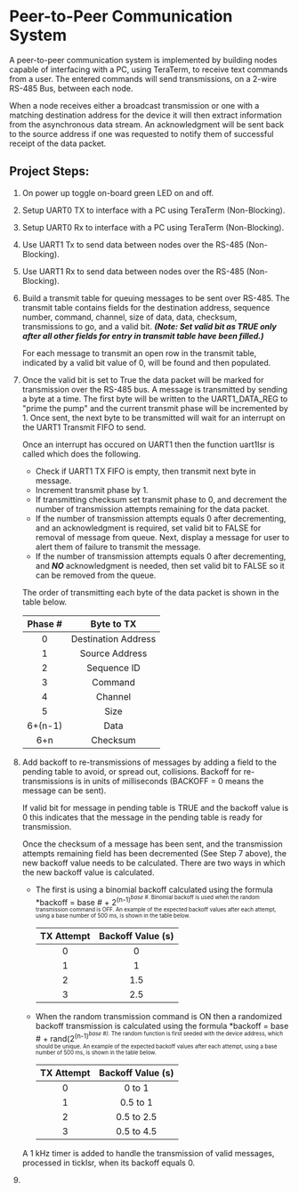 # Peer-to-Peer Communication System

  A peer-to-peer communication system is implemented by building nodes capable of interfacing with a PC, using TeraTerm, to receive text commands from a user. The entered commands will send transmissions, on a 2-wire RS-485 Bus, between each node.
  
  When a node receives either a broadcast transmission or one with a matching destination address for the device it will then extract information from the asynchronous data stream. An acknowledgment will be sent back to the source address if one was requested to notify them of successful receipt of the data packet.
  
## Project Steps:

  1. On power up toggle on-board green LED on and off.
  
  2. Setup UART0 TX to interface with a PC using TeraTerm (Non-Blocking).
  
  3. Setup UART0 Rx to interface with a PC using TeraTerm (Non-Blocking).
  
  4. Use UART1 Tx to send data between nodes over the RS-485 (Non-Blocking).
  
  5. Use UART1 Rx to send data between nodes over the RS-485 (Non-Blocking).
  
  6. Build a transmit table for queuing messages to be sent over RS-485. The transmit table contains fields for the destination address, sequence number, command, channel, size of data, data, checksum, transmissions to go, and a valid bit. ***(Note: Set valid bit as TRUE only after all other fields for entry in transmit table have been filled.)***
  
     For each message to transmit an open row in the transmit table, indicated by a valid bit value of 0, will be found and then populated.
  
  7. Once the valid bit is set to True the data packet will be marked for transmission over the RS-485 bus. A message is transmitted by sending a byte at a time. The first byte will be written to the UART1_DATA_REG to "prime the pump" and the current transmit phase will be incremented by 1. Once sent, the next byte to be transmitted will wait for an interrupt on the UART1 Transmit FIFO to send.
  
     Once an interrupt has occured on UART1 then the function uart1Isr is called which does the following.
  
       * Check if UART1 TX FIFO is empty, then transmit next byte in message. 
       * Increment transmit phase by 1.
       * If transmitting checksum set transmit phase to 0, and decrement the number of transmission attempts   remaining for the data packet. 
       * If the number of transmission attempts equals 0 after decrementing, and an acknowledgment is required, set valid bit to FALSE for removal of message from queue. Next, display a message for user to alert them of failure to transmit the message. 
       * If the number of transmission attempts equals 0 after decrementing, and ***NO*** acknowledgment is needed, then set valid bit to FALSE so it can be removed from the queue.
       
     The order of transmitting each byte of the data packet is shown in the table below.
     
     | Phase # | Byte to TX |
     | :-----: | :--------: |
     |    0    | Destination Address|
     |    1    | Source Address |
     |    2    | Sequence ID |
     |    3    | Command |
     |    4    | Channel |
     |    5    | Size |
     | 6+(n-1) | Data |
     |   6+n   | Checksum |

  8. Add backoff to re-transmissions of messages by adding a field to the pending table to avoid, or spread out, collisions. Backoff for re-transmissions is in units of milliseconds (BACKOFF = 0 means the message can be sent).
  
     If valid bit for message in pending table is TRUE and the backoff value is 0 this indicates that the message in the pending table is ready for transmission. 
    
     Once the checksum of a message has been sent, and the transmission attempts remaining field has been decremented (See Step 7 above), the new backoff value needs to be calculated. There are two ways in which the new backoff value is calculated.
     
       * The first is using a binomial backoff calculated using the formula *backoff = base # + 2<sup>(n-1)<sup>*base #*. Binomial backoff is used when the random transmission command is OFF. An example of the expected backoff values after each attempt, using a base number of 500 ms, is shown in the table below.
  
         | TX Attempt | Backoff Value (s) |
         | :--------: | :---------------: |
         |      0     |          0        |
         |      1     |          1        |
         |      2     |          1.5      |
         |      3     |          2.5      |
  
       * When the random transmission command is ON then a randomized backoff transmission is calculated using the formula *backoff = base # + rand(2<sup>(n-1)<sup>*base #)*. The random function is first seeded with the device address, which should be unique. An example of the expected backoff values after each attempt, using a base number of 500 ms, is shown in the table below.

         | TX Attempt | Backoff Value (s) |
         | :--------: | :---------------: |
         |      0     |     0 to 1        |
         |      1     |     0.5 to 1      |
         |      2     |     0.5 to 2.5    |
         |      3     |     0.5 to 4.5    |
         
     A 1 kHz timer is added to handle the transmission of valid messages, processed in tickIsr, when its backoff equals 0.

9. 
